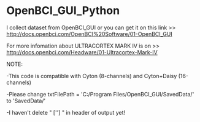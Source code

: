 # OpenBCI_GUI_Python

I collect dataset from OpenBCI_GUI or you can get it on this link >> http://docs.openbci.com/OpenBCI%20Software/01-OpenBCI_GUI

For more infomation about ULTRACORTEX MARK IV is on >> http://docs.openbci.com/Headware/01-Ultracortex-Mark-IV

NOTE:

-This code is compatible with Cyton (8-channels) and Cyton+Daisy (16-channels)

-Please change txtFilePath = 'C:/Program Files/OpenBCI_GUI/SavedData/' to 'SavedData/'

-I haven't delete " [''] " in header of output yet!
